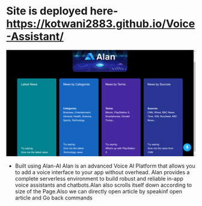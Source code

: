# Site is deployed here-https://kotwani2883.github.io/Voice-Assistant/



![Screenshot](S1.png)

* Built using Alan-AI
Alan is an advanced Voice AI Platform that allows you to add a voice interface to your app without overhead. Alan provides a complete serverless environment to build robust and reliable in-app voice assistants and chatbots.Alan also scrolls itself down according to size of the Page.Also we can directly open article by speakinf open article and Go back commands

